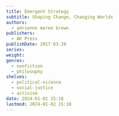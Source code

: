 ```yaml
---
title: Emergent Strategy
subtitle: Shaping Change, Changing Worlds
authors:
  - adrienne maree brown
publishers:
  - AK Press
publishDate: 2017-03-20
series: 
weight: 
genres:
  - nonfiction
  - philosophy
shelves:
  - political-science
  - social-justice
  - activism
date: 2024-01-02 15:18
lastmod: 2024-01-02 15:18
---
```

